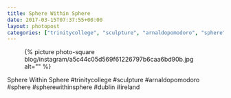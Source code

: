 ```yaml
---
title: Sphere Within Sphere
date: 2017-03-15T07:37:55+00:00
layout: photopost
categories: ["trinitycollege", "sculpture", "arnaldopomodoro", "sphere", "spherewithinsphere", "dublin", "ireland", "photos", "instagram"]
---
```


<figure class="photo photo--square">
  {% picture photo-square blog/instagram/a5c44c05d569f61226797b6caa6bd90b.jpg alt="" %}
</figure>

Sphere Within Sphere
#trinitycollege #sculpture #arnaldopomodoro #sphere #spherewithinsphere #dublin #ireland
